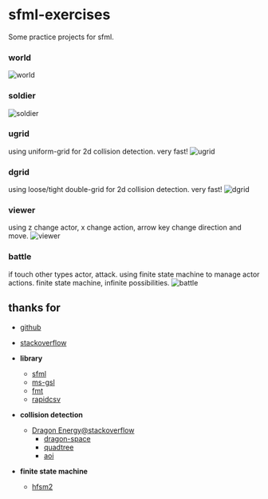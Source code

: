 # sfml-exercises
Some practice projects for sfml.


### world
![world](https://github.com/vagra/sfml-exercises/blob/bdc6b3f94abdd12c60051662a7c8c45ad473c3b9/assets/screenshots/world.jpg)

### soldier
![soldier](https://github.com/vagra/sfml-exercises/blob/1156b74a41abc0dcea627945aed1aaf264f6a0ef/assets/screenshots/soldier.png)

### ugrid
using uniform-grid for 2d collision detection. very fast!
![ugrid](https://github.com/vagra/sfml-exercises/blob/066d98090c64500652d2757c12b2ef68f0b5f312/assets/screenshots/grid.png)

### dgrid
using loose/tight double-grid for 2d collision detection. very fast!
![dgrid](https://github.com/vagra/sfml-exercises/blob/a95648ee756096fddf362886338823f8e3b9d774/assets/screenshots/dgrid.png)

### viewer
using z change actor, x change action, arrow key change direction and move.
![viewer](https://github.com/vagra/sfml-exercises/blob/1107838bcdff3457f61cadcff6c46eab549f4e21/assets/screenshots/viewer.png)

### battle
if touch other types actor, attack. using finite state machine to manage actor actions.
finite state machine, infinite possibilities.
![battle](https://github.com/vagra/sfml-exercises/blob/6e3cc0d28527e9df7e779f1be956dd7af564f639/assets/screenshots/battle.png)

## thanks for

- [github](https://github.com)
- [stackoverflow](https://stackoverflow.com)

- **library**
  - [sfml](https://github.com/SFML/SFML)
  - [ms-gsl](https://github.com/microsoft/GSL)
  - [fmt](https://github.com/fmtlib/fmt)
  - [rapidcsv](https://github.com/d99kris/rapidcsv)

- **collision detection**
  - [Dragon Energy@stackoverflow](https://stackoverflow.com/questions/41946007)
    - [dragon-space](https://github.com/terrybrash/dragon-space)
    - [quadtree](https://github.com/rangercyh/quadtree)
    - [aoi](https://github.com/Lyra-Game/aoi)

- **finite state machine**
  - [hfsm2](https://github.com/andrew-gresyk/HFSM2)